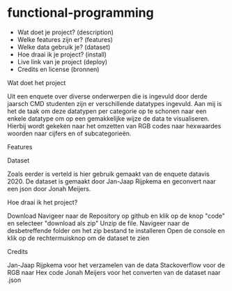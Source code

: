 # functional-programming

- Wat doet je project? (description)
- Welke features zijn er? (features)
- Welke data gebruik je? (dataset)
- Hoe draai ik je project? (install)
- Live link van je project (deploy)
- Credits en license (bronnen)

Wat doet het project

Uit een enquete over diverse onderwerpen die is ingevuld door derde jaarsch CMD studenten zijn er verschillende datatypes ingevuld.
Aan mij is het de taak om deze datatypen per categorie op te schonen naar een enkele datatype om op een gemakkelijke wijze de data te visualiseren. Hierbij wordt gekeken naar het omzetten van RGB codes naar hexwaardes woorden naar cijfers en of subcategorieën.

Features

Dataset

Zoals eerder is verteld is hier gebruik gemaakt van de enquete datavis 2020. De dataset is gemaakt door Jan-Jaap Rijpkema en geconvert naar een json door Jonah Meijers.

Hoe draai ik het project?

Download
Navigeer naar de Repository op github en klik op de knop "code"  en selecteer "download als zip"
Unzip de file.
Navigeer naar de desbetreffende folder om het zip bestand te installeren
Open de console en klik op de rechtermuisknop om de dataset te zien

Credits

Jan-Jaap Rijpkema voor het verzamelen van de data
Stackoverflow voor de RGB naar Hex code
Jonah Meijers voor het converten van de dataset naar .json

